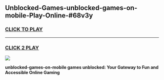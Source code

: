 
## Unblocked-Games-unblocked-games-on-mobile-Play-Online-#68v3y
<h3>
<a href="https://premium.freeplayer.one?title=unblocked-games-on-mobile&ref=27F">CLICK TO PLAY</a></h3>
<hr>

<h3>
<a href="https://premium.freeplayer.one?title=unblocked-games-on-mobile&ref=27F">CLICK 2 PLAY</a>
  
</h3>

<a href="https://premium.freeplayer.one?title=unblocked-games-on-mobile&ref=27F"><img src="https://clearcache.store/games.png"></a>


**unblocked-games-on-mobile games unblocked: Your Gateway to Fun and Accessible Online Gaming**
